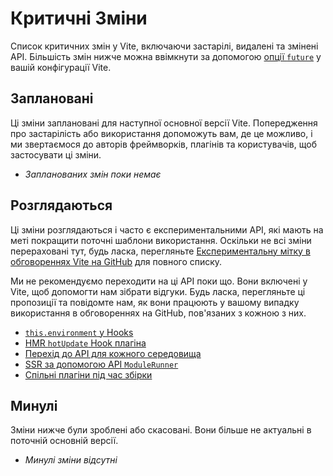 # Критичні Зміни

Список критичних змін у Vite, включаючи застарілі, видалені та змінені API. Більшість змін нижче можна ввімкнути за допомогою [опції `future`](/config/shared-options.html#future) у вашій конфігурації Vite.

## Заплановані

Ці зміни заплановані для наступної основної версії Vite. Попередження про застарілість або використання допоможуть вам, де це можливо, і ми звертаємося до авторів фреймворків, плагінів та користувачів, щоб застосувати ці зміни.

- _Запланованих змін поки немає_

## Розглядаються

Ці зміни розглядаються і часто є експериментальними API, які мають на меті покращити поточні шаблони використання. Оскільки не всі зміни перераховані тут, будь ласка, перегляньте [Експериментальну мітку в обговореннях Vite на GitHub](https://github.com/vitejs/vite/discussions/categories/feedback?discussions_q=label%3Aexperimental+category%3AFeedback) для повного списку.

Ми не рекомендуємо переходити на ці API поки що. Вони включені у Vite, щоб допомогти нам зібрати відгуки. Будь ласка, перегляньте ці пропозиції та повідомте нам, як вони працюють у вашому випадку використання в обговореннях на GitHub, пов'язаних з кожною з них.

- [`this.environment` у Hooks](/changes/this-environment-in-hooks)
- [HMR `hotUpdate` Hook плагіна](/changes/hotupdate-hook)
- [Перехід до API для кожного середовища](/changes/per-environment-apis)
- [SSR за допомогою API `ModuleRunner`](/changes/ssr-using-modulerunner)
- [Спільні плагіни під час збірки](/changes/shared-plugins-during-build)

## Минулі

Зміни нижче були зроблені або скасовані. Вони більше не актуальні в поточній основній версії.

- _Минулі зміни відсутні_
